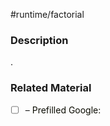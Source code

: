 #runtime/factorial

### Description

.
### Related Material

- [ ] – <font color="ranbow"> Prefilled Google: </font> 
